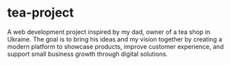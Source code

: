 # tea-project
A web development project inspired by my dad, owner of a tea shop in Ukraine. The goal is to bring his ideas and my vision together by creating a modern platform to showcase products, improve customer experience, and support small business growth through digital solutions.
